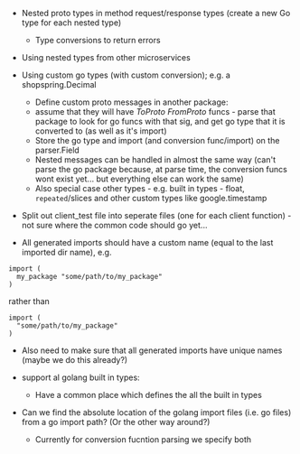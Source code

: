* Nested proto types in method request/response types (create a new Go type for each nested type)

  * Type conversions to return errors

* Using nested types from other microservices

* Using custom go types (with custom conversion); e.g. a shopspring.Decimal

	* Define custom proto messages in another package:
    * assume that they will have *ToProto* *FromProto* funcs - parse that package to look for go funcs with that sig, and get go type that it is converted to (as well as it's import)
    * Store the go type and import (and conversion func/import) on the parser.Field
    * Nested messages can be handled in almost the same way (can't parse the go package because, at parse time, the conversion funcs wont exist yet... but everything else can work the same)
    * Also special case other types - e.g. built in types - float, `repeated`/slices and other custom types like google.timestamp

* Split out client_test file into seperate files (one for each client function) - not sure where the common code should go yet...

* All generated imports should have a custom name (equal to the last imported dir name), e.g.
```
import (
  my_package "some/path/to/my_package"
)
```
  rather than
```
import (
  "some/path/to/my_package"
)
```
  * Also need to make sure that all generated imports have unique names (maybe we do this already?)

* support al golang built in types:
  * Have a common place which defines the all the built in types

* Can we find the absolute location of the golang import files (i.e. go files) from a go import path? (Or the other way around?)
  * Currently for conversion fucntion parsing we specify both
